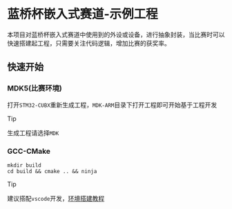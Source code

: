 # 蓝桥杯嵌入式赛道-示例工程

本项目对蓝桥杯嵌入式赛道中使用到的外设或设备，进行抽象封装，当比赛时可以快速搭建起工程，只需要关注代码逻辑，增加比赛的获奖率。

## 快速开始

### MDK5(比赛环境)

打开`STM32-CUBX`重新生成工程，`MDK-ARM`目录下打开工程即可开始基于工程开发

> [!TIP]
> 生成工程请选择`MDK`

### GCC-CMake

```shell
mkdir build
cd build && cmake .. && ninja
```

> [!TIP]
> 建议搭配`vscode`开发，[环境搭建教程](https://lanqiao.paopaozhi.ltd/docs/base-tutorial/%E7%8E%AF%E5%A2%83%E6%90%AD%E5%BB%BA)
